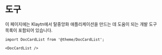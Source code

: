 # 도구

이 페이지에는 Klaytn에서 탈중앙화 애플리케이션을 만드는 데 도움이 되는 개발 도구 목록이 포함되어 있습니다.

```mdx-code-block
import DocCardList from '@theme/DocCardList';

<DocCardList />
```
<!-- # 개발자 도구 <a id="developer-tools"></a>

#### Kaikas <a id="kaikas"></a>

* Kaikas는 클레이튼 네트워크를 위한 안전하고 개발자 친화적인 지갑으로, 브라우저 확장 프로그램으로 웹에 원활하게 통합됩니다. Kaikas를 사용하면 클레이/클레이튼 기반 토큰을 보관하고 상호작용할 수 있으며, 웹에서 클레이튼 dApp(탈중앙화 애플리케이션)의 트랜잭션에 실시간으로 서명할 수 있습니다.

#### 클레이튼 지갑 <a id="klaytn-wallet"></a>

* 클레이튼 지갑은 dApp(dApp, 탈중앙화 애플리케이션) 개발자를 위한 브라우저 기반 계정 관리 툴입니다. 계정을 생성/로드하고, 계정 잔액을 확인하고, KLAY를 전송할 수 있습니다. 또한 자신의 클레이튼 토큰을 등록하여 기본적인 동작을 테스트할 수 있습니다.

#### Klaytnscope <a id="klaytnscope"></a>

* Klaytnscope는 클레이튼 네트워크의 블록 탐색기입니다. 브라우저에서 트랜잭션을 탐색하고 검사할 수 있습니다.

#### Covalent API <a id="Covalent"></a>

* 코발런트는 노드, 체인, 데이터 피드 등 수십 개의 소스에서 정보를 수집합니다. 이 Covalent RESTful API를 사용하면 코드 없이 클레이튼(및 다른 블록체인)에서 상세하고 세분화된 과거 블록체인 트랜잭션 데이터를 가져올 수 있습니다. 코발런트 API를 사용하면 블록체인 인프라를 구성하거나 유지 관리하지 않고도 완전히 새로운 애플리케이션을 만들거나 기존 애플리케이션을 보강할 수 있습니다.

* 지원되는 엔드포인트 - 클레이튼 메인넷 Cypress와 클레이튼 테스트넷 Baobab에 대해 모든 클래스 A 엔드포인트가 지원됩니다. 체인아이디를 변경하여 통합 API를 통해 어느 네트워크에서든 쿼리할 수 있습니다. 자세한 내용은 [공유 문서](https://www.covalenthq.com/docs/networks/klaytn#supported-endpoints)를 참고하세요. -->

